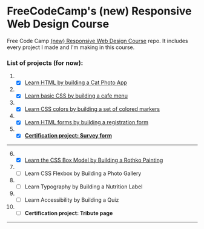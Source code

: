 # FreeCodeCamp's (new) Responsive Web Design Course

Free Code Camp [(new) Responsive Web Design Course](https://www.freecodecamp.org/learn/2022/responsive-web-design) repo. It includes every project I made and I'm making in this course.

### List of projects (for now):
1. - [x] [Learn HTML by building a Cat Photo App](https://github.com/salvarez96/FCC-responsive-web-design/tree/main/New%20responsive%20web%20design%20course/First%20project)
2. - [x] [Learn basic CSS by building a cafe menu](https://github.com/salvarez96/FCC-responsive-web-design/tree/main/New%20responsive%20web%20design%20course/Second%20project)
3. - [x] [Learn CSS colors by building a set of colored markers](https://github.com/salvarez96/FCC-responsive-web-design/tree/main/New%20responsive%20web%20design%20course/Third%20project)
4. - [x] [Learn HTML forms by building a registration form](https://github.com/salvarez96/FCC-responsive-web-design/tree/main/New%20responsive%20web%20design%20course/Fourth%20project)
5. - [x] [**Certification project: Survey form**](https://github.com/salvarez96/FCC-responsive-web-design/tree/main/New%20responsive%20web%20design%20course/Fifth%20project)
------
6. - [x] [Learn the CSS Box Model by Building a Rothko Painting](https://github.com/salvarez96/FCC-responsive-web-design/tree/main/New%20responsive%20web%20design%20course/Sixth%20project)
7. - [ ] Learn CSS Flexbox by Building a Photo Gallery
8. - [ ] Learn Typography by Building a Nutrition Label
9. - [ ] Learn Accessibility by Building a Quiz
10. - [ ] **Certification project: Tribute page**
------
